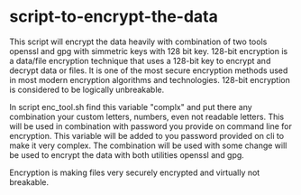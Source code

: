 # script-to-encrypt-the-data

This script will encrypt the data heavily with combination of two tools openssl and gpg with simmetric keys with 128 bit key.
128-bit encryption is a data/file encryption technique that uses a 128-bit key to encrypt and decrypt data or files.
It is one of the most secure encryption methods used in most modern encryption algorithms and technologies. 
128-bit encryption is considered to be logically unbreakable.

In script enc_tool.sh find this variable "complx" and put there any combination your custom letters, numbers, even not readable letters.
This will be used in combination with password you provide on command line for encryption.
This variable will be added to you password provided on cli to make it very complex.
The combination will be used with some change will be used to encrypt the data with both utilities openssl and gpg.

Encryption is making files very securely encrypted and virtually not breakable.


